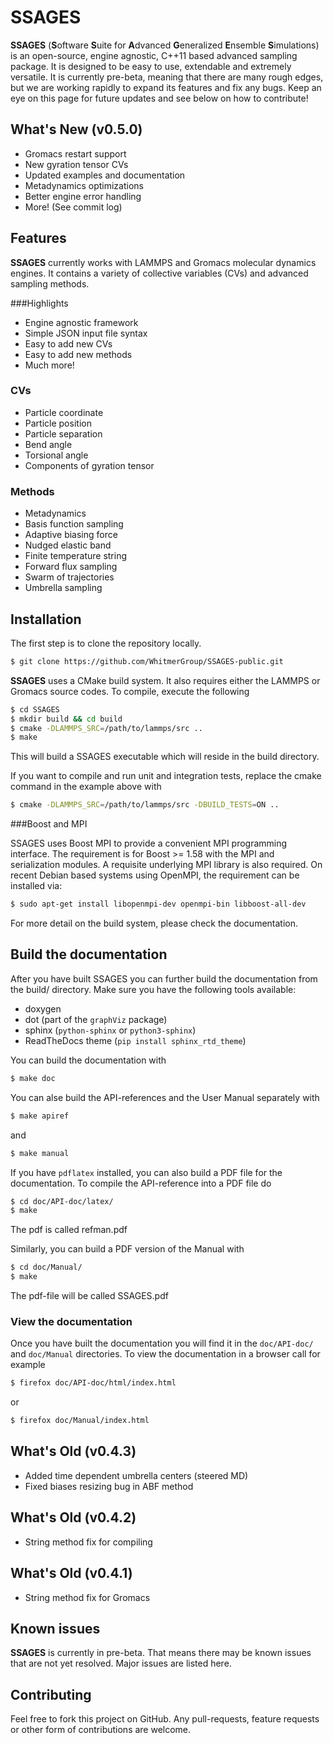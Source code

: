 SSAGES
============

**SSAGES** (**S**oftware **S**uite for **A**dvanced **G**eneralized **E**nsemble **S**imulations) is an open-source, engine agnostic, C++11 based advanced sampling package. 
It is designed to be easy to use, extendable and extremely versatile. It is currently pre-beta, meaning that there are many rough edges, but we are working rapidly 
to expand its features and fix any bugs. Keep an eye on this page for future updates and see below on how to contribute!

## What's New (v0.5.0)
- Gromacs restart support
- New gyration tensor CVs
- Updated examples and documentation
- Metadynamics optimizations
- Better engine error handling
- More! (See commit log)

<a id="features"></a>
## Features
**SSAGES** currently works with LAMMPS and Gromacs molecular dynamics engines. It contains a variety of collective variables (CVs) and advanced sampling methods. 

###Highlights 
- Engine agnostic framework 
- Simple JSON input file syntax 
- Easy to add new CVs 
- Easy to add new methods
- Much more!

### CVs
- Particle coordinate
- Particle position 
- Particle separation 
- Bend angle
- Torsional angle
- Components of gyration tensor

### Methods 
- Metadynamics 
- Basis function sampling 
- Adaptive biasing force 
- Nudged elastic band 
- Finite temperature string 
- Forward flux sampling 
- Swarm of trajectories 
- Umbrella sampling 

<a id="installation"></a>
## Installation
The first step is to clone the repository locally.

```bash
$ git clone https://github.com/WhitmerGroup/SSAGES-public.git
```
**SSAGES** uses a CMake build system. It also requires either the LAMMPS or Gromacs source codes.
To compile, execute the following

```bash
$ cd SSAGES
$ mkdir build && cd build
$ cmake -DLAMMPS_SRC=/path/to/lammps/src .. 
$ make
```

This will build a SSAGES executable which will reside in the build directory.

If you want to compile and run unit and integration tests, replace the cmake command
in the example above with

```bash
$ cmake -DLAMMPS_SRC=/path/to/lammps/src -DBUILD_TESTS=ON ..
```

###Boost and MPI

SSAGES uses Boost MPI to provide a convenient MPI programming interface. The requirement is for Boost >= 1.58 with the MPI and serialization modules. 
A requisite underlying MPI library is also required. On recent Debian based systems using OpenMPI, the requirement can be installed via:

```bash 
$ sudo apt-get install libopenmpi-dev openmpi-bin libboost-all-dev
```

For more detail on the build system, please check the documentation.

## Build the documentation

After you have built SSAGES you can further build the documentation from the build/
directory. Make sure you have the following tools available:

* doxygen
* dot (part of the `graphViz` package)
* sphinx (`python-sphinx` or `python3-sphinx`)
* ReadTheDocs theme (`pip install sphinx_rtd_theme`)

You can build the documentation with
```bash
$ make doc
```
You can alse build the API-references and the User
Manual separately with
```bash
$ make apiref
```
and
```bash
$ make manual
```

If you have `pdflatex` installed, you can also build
a PDF file for the documentation. To compile the
API-reference into a PDF file do
```bash
$ cd doc/API-doc/latex/
$ make
```
The pdf is called refman.pdf

Similarly, you can build a PDF version of the Manual with
```bash
$ cd doc/Manual/
$ make
```
The pdf-file will be called SSAGES.pdf

### View the documentation

Once you have built the documentation you will find it
in the `doc/API-doc/` and `doc/Manual` directories. To
view the documentation in a browser call for example
```bash
$ firefox doc/API-doc/html/index.html
```
or
```bash
$ firefox doc/Manual/index.html
```
## What's Old (v0.4.3)
- Added time dependent umbrella centers (steered MD)
- Fixed biases resizing bug in ABF method

## What's Old (v0.4.2)
- String method fix for compiling

## What's Old (v0.4.1)
- String method fix for Gromacs

## Known issues 
**SSAGES** is currently in pre-beta. That means there may be known issues that are not yet resolved. Major issues are listed here. 

## Contributing 
Feel free to fork this project on GitHub. Any pull-requests, feature requests or other form of contributions are welcome.
